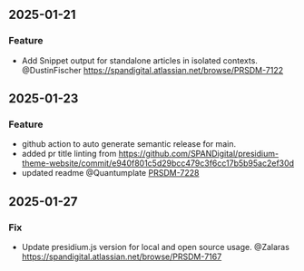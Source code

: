 ## 2025-01-21
### Feature
- Add Snippet output for standalone articles in isolated contexts. @DustinFischer https://spandigital.atlassian.net/browse/PRSDM-7122

## 2025-01-23
### Feature
- github action to auto generate semantic release for main.
- added pr title linting from https://github.com/SPANDigital/presidium-theme-website/commit/e940f801c5d29bcc479c3f6cc17b5b95ac2ef30d
- updated readme
@Quantumplate [PRSDM-7228](https://spandigital.atlassian.net/browse/PRSDM-7228)

## 2025-01-27
### Fix
- Update presidium.js version for local and open source usage. @Zalaras https://spandigital.atlassian.net/browse/PRSDM-7167

